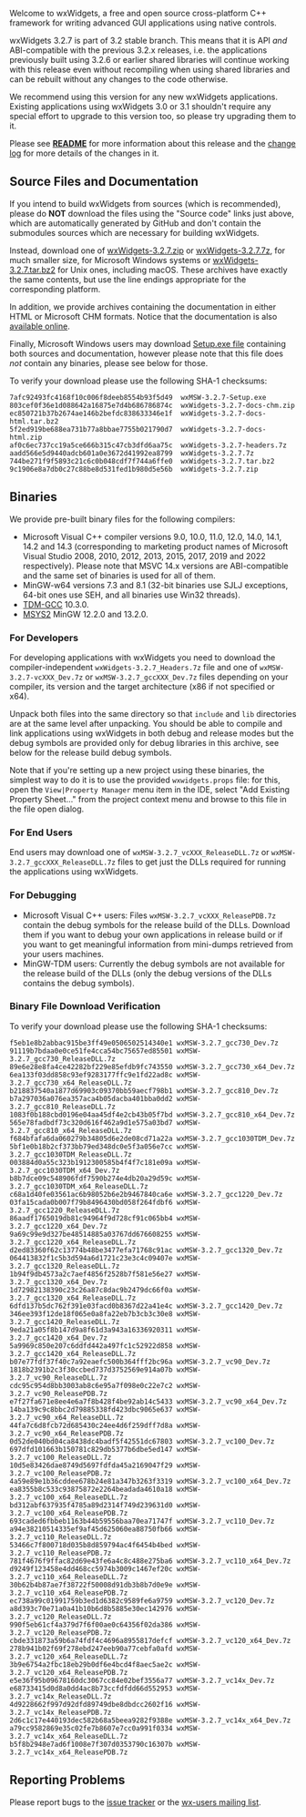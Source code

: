 Welcome to wxWidgets, a free and open source cross-platform C++ framework for writing advanced GUI applications using native controls.

wxWidgets 3.2.7 is part of 3.2 stable branch. This means that it is API _and_ ABI-compatible with the previous 3.2.x releases, i.e. the applications previously built using 3.2.6 or earlier shared libraries will continue working with this release even without recompiling when using shared libraries and can be rebuilt without any changes to the code otherwise.

We recommend using this version for any new wxWidgets applications. Existing applications using wxWidgets 3.0 or 3.1 shouldn't require any special effort to upgrade to this version too, so please try upgrading them to it.

Please see [**README**](https://raw.githubusercontent.com/wxWidgets/wxWidgets/v3.2.7/docs/readme.txt) for more information about this release and the [change log](https://raw.githubusercontent.com/wxWidgets/wxWidgets/v3.2.7/docs/changes.txt) for more details of the changes in it.


## Source Files and Documentation

If you intend to build wxWidgets from sources (which is recommended), please do **NOT** download the files using the "Source code" links just above, which are automatically generated by GitHub and don't contain the submodules sources which are necessary for building wxWidgets.

Instead, download one of [wxWidgets-3.2.7.zip](https://github.com/wxWidgets/wxWidgets/releases/download/v3.2.7/wxWidgets-3.2.7.zip) or [wxWidgets-3.2.7.7z](https://github.com/wxWidgets/wxWidgets/releases/download/v3.2.7/wxWidgets-3.2.7.7z), for much smaller size, for Microsoft Windows systems or [wxWidgets-3.2.7.tar.bz2](https://github.com/wxWidgets/wxWidgets/releases/download/v3.2.7/wxWidgets-3.2.7.tar.bz2) for Unix ones, including macOS. These archives have exactly the same contents, but use the line endings appropriate for the corresponding platform.

In addition, we provide archives containing the documentation in either HTML or Microsoft CHM formats. Notice that the documentation is also [available online](https://docs.wxwidgets.org/3.2.7).

Finally, Microsoft Windows users may download [Setup.exe file](https://github.com/wxWidgets/wxWidgets/releases/download/v3.2.7/wxMSW-3.2.7-Setup.exe) containing both sources and documentation, however please note that this file does _not_ contain any binaries, please see below for those.

To verify your download please use the following SHA-1 checksums:

    7afc92493fc4168f10c006f8deeb8554b93f5d49  wxMSW-3.2.7-Setup.exe
    803cef0f36e1d088642a16875e7d4b686786874c  wxWidgets-3.2.7-docs-chm.zip
    ec850721b37b2674ae146b2befdc838633346e1f  wxWidgets-3.2.7-docs-html.tar.bz2
    5f2ed919be688ea731b77a8bbae7755b021790d7  wxWidgets-3.2.7-docs-html.zip
    af0c6ec737cc19a5ce666b315c47cb3dfd6aa75c  wxWidgets-3.2.7-headers.7z
    aadd566e5d9440adcb601a0e3672d41992ea8799  wxWidgets-3.2.7.7z
    744be271f9f5893c21c6c0b048cdf7f744a6ffe0  wxWidgets-3.2.7.tar.bz2
    9c1906e8a7db0c27c88be8d531fed1b980d5e56b  wxWidgets-3.2.7.zip

## Binaries

We provide pre-built binary files for the following compilers:

* Microsoft Visual C++ compiler versions 9.0, 10.0, 11.0, 12.0, 14.0, 14.1, 14.2 and 14.3 (corresponding to marketing product names of Microsoft Visual Studio 2008, 2010, 2012, 2013, 2015, 2017, 2019 and 2022 respectively). Please note that MSVC 14.x versions are ABI-compatible and the same set of binaries is used for all of them.
* MinGW-w64 versions 7.3 and 8.1 (32-bit binaries use SJLJ exceptions, 64-bit ones use SEH, and all binaries use Win32 threads).
* [TDM-GCC](https://jmeubank.github.io/tdm-gcc/) 10.3.0.
* [MSYS2](https://www.msys2.org/) MinGW 12.2.0 and 13.2.0.

### For Developers

For developing applications with wxWidgets you need to download the compiler-independent `wxWidgets-3.2.7_Headers.7z` file and one of `wxMSW-3.2.7-vcXXX_Dev.7z` or `wxMSW-3.2.7_gccXXX_Dev.7z` files depending on your compiler, its version and the target architecture (x86 if not specified or x64).

Unpack both files into the same directory so that `include` and `lib` directories are at the same level after unpacking. You should be able to compile and link applications using wxWidgets in both debug and release modes but the debug symbols are provided only for debug libraries in this archive, see below for the release build debug symbols.

Note that if you're setting up a new project using these binaries, the simplest way to do it is to use the provided `wxwidgets.props` file: for this, open the `View|Property Manager` menu item in the IDE, select "Add Existing Property Sheet..." from the project context menu and browse to this file in the file open dialog.

### For End Users

End users may download one of `wxMSW-3.2.7_vcXXX_ReleaseDLL.7z` or `wxMSW-3.2.7_gccXXX_ReleaseDLL.7z` files to get just the DLLs required for running the applications using wxWidgets.

### For Debugging

* Microsoft Visual C++ users: Files `wxMSW-3.2.7_vcXXX_ReleasePDB.7z` contain the debug symbols for the release build of the DLLs. Download them if you want to debug your own applications in release build or if you want to get meaningful information from mini-dumps retrieved from your users machines.
* MinGW-TDM users: Currently the debug symbols are not available for the release build of the DLLs (only the debug versions of the DLLs contains the debug symbols).

### Binary File Download Verification

To verify your download please use the following SHA-1 checksums:

    f5eb1e8b2abbac915be3ff49e0506502514340e1 wxMSW-3.2.7_gcc730_Dev.7z
    91119b7bdaa0e0ce51fe4cca54bc75657ed85501 wxMSW-3.2.7_gcc730_ReleaseDLL.7z
    89e6e28e8fa4ce42282bf229e85efdb9fc743550 wxMSW-3.2.7_gcc730_x64_Dev.7z
    6ea133f03dd858c93ef9283177ffc9e1fd22ad8c wxMSW-3.2.7_gcc730_x64_ReleaseDLL.7z
    b218837540a1877d69903c09370bb59aecf798b1 wxMSW-3.2.7_gcc810_Dev.7z
    b7a297036a076ea357aca4b05dacba401bba0dd2 wxMSW-3.2.7_gcc810_ReleaseDLL.7z
    1083f0b188cbd0196e04aa45df4e2cb43b05f7bd wxMSW-3.2.7_gcc810_x64_Dev.7z
    565e78fadbdf73c320d616f462a9d1e575a03bd7 wxMSW-3.2.7_gcc810_x64_ReleaseDLL.7z
    f684bfafa6da060279b34805d6e2de08cd71a22a wxMSW-3.2.7_gcc1030TDM_Dev.7z
    5bf1e0b18b2cf373bb79ed348dc0e5f3a056e7cc wxMSW-3.2.7_gcc1030TDM_ReleaseDLL.7z
    003884d0a55c323b1912300585b4f4f7c181e09a wxMSW-3.2.7_gcc1030TDM_x64_Dev.7z
    b8b7dce09c548906fdf7590b274e4db20a29d59c wxMSW-3.2.7_gcc1030TDM_x64_ReleaseDLL.7z
    c68a1d40fe03561ac6b98052b6e2b9467840ca6e wxMSW-3.2.7_gcc1220_Dev.7z
    03fa15cada0b007f79b8496430bd058f264fdbf6 wxMSW-3.2.7_gcc1220_ReleaseDLL.7z
    86aadf1765019db81c94964f9d728cf91c065bb4 wxMSW-3.2.7_gcc1220_x64_Dev.7z
    9a69c99e9d327be48514885a03767dd676608255 wxMSW-3.2.7_gcc1220_x64_ReleaseDLL.7z
    d2ed83360f62c13774b48be3477efa71768c91ac wxMSW-3.2.7_gcc1320_Dev.7z
    064413832f1c5b3d594a6d1721c23e3c4c09407e wxMSW-3.2.7_gcc1320_ReleaseDLL.7z
    1b94f9db4573a2c7aef4856f2528b7f581e56e27 wxMSW-3.2.7_gcc1320_x64_Dev.7z
    1d72982138390c23c26a87c8dac9b2479dc66f0a wxMSW-3.2.7_gcc1320_x64_ReleaseDLL.7z
    6dfd137b5dc762f391e03facd0b8367d22a41e4c wxMSW-3.2.7_gcc1420_Dev.7z
    346ee393f12de18f065e0a8fa22eb7b3cb3c30e8 wxMSW-3.2.7_gcc1420_ReleaseDLL.7z
    9eda21a05f8b147d9a8f61d3a943a16336920311 wxMSW-3.2.7_gcc1420_x64_Dev.7z
    5a9969c850e207c6ddfd442a497fc1c52922d858 wxMSW-3.2.7_gcc1420_x64_ReleaseDLL.7z
    b07e77fdf37f40c7a92eaefc500b364fff2bc96a wxMSW-3.2.7_vc90_Dev.7z
    1818b2391b2c3f30ccbed737d3752569e914a07b wxMSW-3.2.7_vc90_ReleaseDLL.7z
    cdc95c954d8bb3003ab8c6e95a7f098e0c22e7c2 wxMSW-3.2.7_vc90_ReleasePDB.7z
    e7f27fa671e8ee4e6a7f8b428f4be92ab14c5433 wxMSW-3.2.7_vc90_x64_Dev.7z
    14ba139c9c8bbc2d79885338fd423dbc9065e637 wxMSW-3.2.7_vc90_x64_ReleaseDLL.7z
    44fa7c6d8fcb72d685430c24ee4d6f259dff7d8a wxMSW-3.2.7_vc90_x64_ReleasePDB.7z
    0d52de040bd04ca8438dc4badf5f42551dc67803 wxMSW-3.2.7_vc100_Dev.7z
    697dfd101663b150781c829db5377b6dbe5ed147 wxMSW-3.2.7_vc100_ReleaseDLL.7z
    10d5e83426dae8749d5697fdfda45a2169047f29 wxMSW-3.2.7_vc100_ReleasePDB.7z
    4a59e89e1b36cddee678b24e81a347b3263f3319 wxMSW-3.2.7_vc100_x64_Dev.7z
    ea8355b8c533c93875872e2264beadada4610a18 wxMSW-3.2.7_vc100_x64_ReleaseDLL.7z
    bd312abf637935f4785a89d2314f749d239631d0 wxMSW-3.2.7_vc100_x64_ReleasePDB.7z
    693caded6fbbeb1163b44b59556baa70ea71747f wxMSW-3.2.7_vc110_Dev.7z
    a94e38210514335ef9af45d625060ea88750fb66 wxMSW-3.2.7_vc110_ReleaseDLL.7z
    53466c7f800718d035b8d859794ac4f6454b4bed wxMSW-3.2.7_vc110_ReleasePDB.7z
    781f4676f9ffac82d69e43fe6a4c8c488e275ba6 wxMSW-3.2.7_vc110_x64_Dev.7z
    d9249f123458e4dd468cc5974b3009c1467ef20c wxMSW-3.2.7_vc110_x64_ReleaseDLL.7z
    30b62b4b87ae7f38722f50008d91db3b8b7d0e9e wxMSW-3.2.7_vc110_x64_ReleasePDB.7z
    ec738a99c01991759b3ed1d6382c9589fe6a9759 wxMSW-3.2.7_vc120_Dev.7z
    a8d393c70e71a0a41b10b6d8b5885e30ec142976 wxMSW-3.2.7_vc120_ReleaseDLL.7z
    990f5eb61cf4a379d7f6f00ae0c64356f02da386 wxMSW-3.2.7_vc120_ReleasePDB.7z
    cbde331873a59b6a74fdf4c4696a8955817defcf wxMSW-3.2.7_vc120_x64_Dev.7z
    278b941b02f69f278ebd247eeb90a77cebfa0afd wxMSW-3.2.7_vc120_x64_ReleaseDLL.7z
    3b9e6754a2fbc18eb29b0df6e4bcd4f8aec5ae2c wxMSW-3.2.7_vc120_x64_ReleasePDB.7z
    e5e36f95b09678160dc3067cc84e02bef3556a77 wxMSW-3.2.7_vc14x_Dev.7z
    e68733415d0d8a0dd4ac8b73ccfdfdd66d552953 wxMSW-3.2.7_vc14x_ReleaseDLL.7z
    4d9228662f997d92dfd89749dbe8dbdcc2602f16 wxMSW-3.2.7_vc14x_ReleasePDB.7z
    2d6c1c17e440193dec582b68a5beea9282f9388e wxMSW-3.2.7_vc14x_x64_Dev.7z
    a79cc9582869e35c02fe7b8607e7cc0a991f0334 wxMSW-3.2.7_vc14x_x64_ReleaseDLL.7z
    b5f8b2948e7ad6f1008e7f307d0353790c16307b wxMSW-3.2.7_vc14x_x64_ReleasePDB.7z

## Reporting Problems

Please report bugs to the [issue tracker](https://github.com/wxWidgets/wxWidgets/issues/new) or the [wx-users mailing list](http://groups.google.com/group/wx-users).
